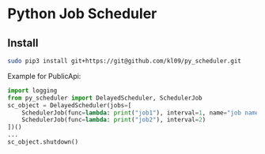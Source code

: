 Python Job Scheduler
=========================

## Install
```bash
sudo pip3 install git+https://git@github.com/kl09/py_scheduler.git
```

>

Example for PublicApi:

```python
import logging
from py_scheduler import DelayedScheduler, SchedulerJob
sc_object = DelayedScheduler(jobs=[
    SchedulerJob(func=lambda: print("job1"), interval=1, name="job name", logging_level=logging.INFO),
    SchedulerJob(func=lambda: print("job2"), interval=2)
])()
...
sc_object.shutdown()
```